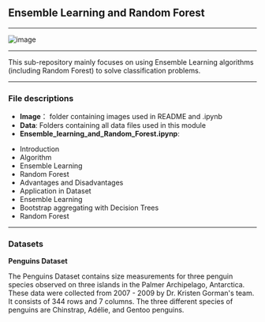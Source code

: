 ## Ensemble Learning and Random Forest

---
![image](https://editor.analyticsvidhya.com/uploads/27473ensemble.png)

---
This sub-repository mainly focuses on using Ensemble Learning algorithms (including Random Forest) to solve classification problems.

---
### File descriptions
* **Image**： folder containing images used in README and .ipynb
* **Data**: Folders containing all data files used in this module
* **Ensemble_learning_and_Random_Forest.ipynp**:
- Introduction
- Algorithm
 - Ensemble Learning
 - Random Forest
- Advantages and Disadvantages 
- Application in Dataset
 - Ensemble Learning
 - Bootstrap aggregating with Decision Trees
 - Random Forest

---
### Datasets
**Penguins Dataset**

The Penguins Dataset contains size measurements for three penguin species observed on three islands in the Palmer Archipelago, Antarctica. These data were collected from 2007 - 2009 by Dr. Kristen Gorman's team. It consists of 344 rows and 7 columns. The three different species of penguins are Chinstrap, Adélie, and Gentoo penguins.
